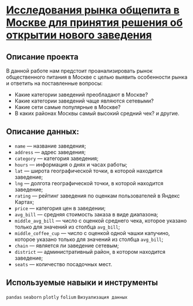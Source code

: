 # [Исследования рынка общепита в Москве для принятия решения об открытии нового заведения](moscow_cafe_project.ipynb)

## Описание проекта

В данной работе нам предстоит проанализировать рынок общественного питания в Москве с целью выявить особенности рынка и ответить на поставленные вопросы:
* Какие категории заведений преобладают в Москве?
* Какие категории заведений чаще являются сетевыми? 
* Какие сети самые популярные в Москве?
* В каких районах Москвы самый высокий средний чек?
и другие.

## Описание данных:

* `name` — название заведения;
* `address` — адрес заведения;
* `category` — категория заведения;
* `hours` — информация о днях и часах работы;
* `lat` — широта географической точки, в которой находится заведение;
* `lng` — долгота географической точки, в которой находится заведение;
* `rating` — рейтинг заведения по оценкам пользователей в Яндекс Картах;
* `price` — категория цен в заведении;
* `avg_bill` — средняя стоимость заказа в виде диапазона;
* `middle_avg_bill` — число с оценкой среднего чека, которое указано только для значений из столбца `avg_bill`;
* `middle_coffee_cup` — число с оценкой одной чашки капучино, которое указано только для значений из столбца `avg_bill`;
* `chain` — является ли заведение сетевым;
* `district` — административный район, в котором находится заведение;
* `seats` — количество посадочных мест.

## Используемые навыки и инструменты

`pandas` `seaborn` `plotly` `folium` `Визуализация данных`

